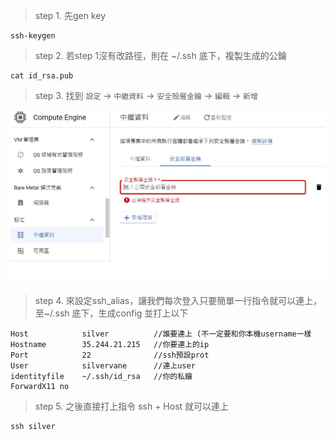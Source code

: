 > step 1. 先gen key

    ssh-keygen

> step 2. 若step 1沒有改路徑，則在 ~/.ssh 底下，複製生成的公鑰

    cat id_rsa.pub
    
> step 3. 找到 `設定` &rarr; `中繼資料` &rarr; `安全殼層金鑰` &rarr; `編輯` &rarr; `新增`


![GITHUB](https://github.com/silvervane/Linux/blob/main/sshGCP01.jpg)

>step 4. 來設定ssh_alias，讓我們每次登入只要簡單一行指令就可以連上，至~/.ssh 底下，生成config 並打上以下

    Host            silver          //誰要連上 (不一定要和你本機username一樣
    Hostname        35.244.21.215   //你要連上的ip
    Port            22              //ssh預設prot
    User            silvervane      //連上user
    identityfile    ~/.ssh/id_rsa   //你的私鑰
    ForwardX11 no
    
>step 5. 之後直接打上指令 ssh + Host 就可以連上

    ssh silver

